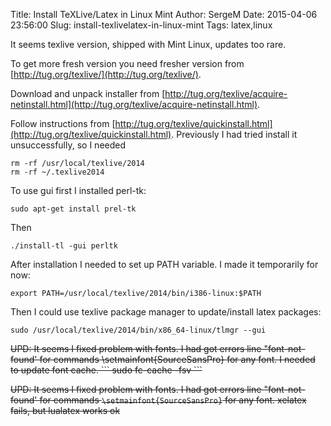 Title: Install TeXLive/Latex in Linux Mint
Author: SergeM
Date: 2015-04-06 23:56:00
Slug: install-texlivelatex-in-linux-mint
Tags: latex,linux

It seems texlive version, shipped with Mint Linux, updates too rare.

To get more fresh version you need fresher version from [http://tug.org/texlive/](http://tug.org/texlive/).

Download and unpack installer from [http://tug.org/texlive/acquire-netinstall.html](http://tug.org/texlive/acquire-netinstall.html).

Follow instructions from [http://tug.org/texlive/quickinstall.html](http://tug.org/texlive/quickinstall.html). Previously I had tried install it unsuccessfully, so I needed

```
rm -rf /usr/local/texlive/2014
rm -rf ~/.texlive2014 
```

To use gui first I installed perl-tk: 
```
sudo apt-get install prel-tk
```
Then 
```
./install-tl -gui perltk
```

After installation I needed to set up PATH variable. I made it temporarily for now: 
```
export PATH=/usr/local/texlive/2014/bin/i386-linux:$PATH
```

Then I could use texlive package manager to update/install latex packages: 
```
sudo /usr/local/texlive/2014/bin/x86_64-linux/tlmgr --gui
```

<strike>
UPD: It seems I fixed problem with fonts. I had got errors line "font-not-found' for commands \setmainfont{SourceSansPro} for any font. I needed to update font cache. 
```
sudo fc-cache -fsv
```</strike>

<strike>UPD: It seems I fixed problem with fonts. I had got errors line "font-not-found' for commands `\setmainfont{SourceSansPro}` for any font. xelatex fails, but lualatex works ok
</strike>   
